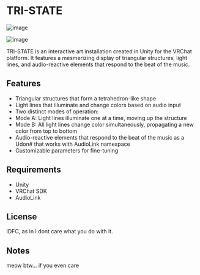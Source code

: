# TRI-STATE

![image](https://github.com/triple-groove/TRI-STATE/assets/163369748/10e813d7-44a1-4c6c-af8c-2e1c55ce112b)

![image](https://github.com/triple-groove/TRI-STATE/assets/163369748/178e5791-71d4-458d-b960-cf7c98e1f54d)


TRI-STATE is an interactive art installation created in Unity for the VRChat platform. It features a mesmerizing display of triangular structures, light lines, and audio-reactive elements that respond to the beat of the music.

## Features

- Triangular structures that form a tetrahedron-like shape
- Light lines that illuminate and change colors based on audio input
- Two distinct modes of operation:
 - Mode A: Light lines illuminate one at a time, moving up the structure
 - Mode B: All light lines change color simultaneously, propagating a new color from top to bottom
- Audio-reactive elements that respond to the beat of the music as a Udon# that works with AudioLink namespace
- Customizable parameters for fine-tuning

## Requirements

- Unity
- VRChat SDK
- AudioLink

## License

IDFC, as in I dont care what you do with it.

## Notes
meow btw... if you even care
